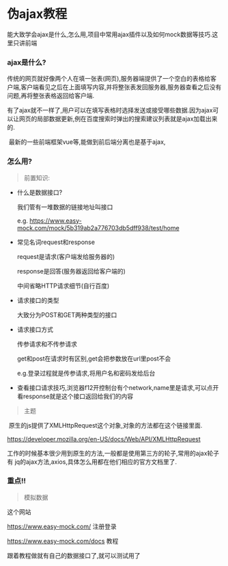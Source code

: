 # 伪ajax教程

​	能大致学会ajax是什么,怎么用,项目中常用ajax插件以及如何mock数据等技巧.这里只讲前端

### ajax是什么?

​	传统的网页就好像两个人在填一张表(网页),服务器端提供了一个空白的表格给客户端,客户端看见之后在上面填写内容,并将整张表发回服务器,服务器查看之后没有问题,再将整张表格返回给客户端.

​	有了ajax就不一样了,用户可以在填写表格时选择发送或接受哪些数据.因为ajax可以让网页的局部数据更新,例在百度搜索时弹出的搜索建议列表就是ajax加载出来的.

​	最新的一些前端框架vue等,能做到前后端分离也是基于ajax,

### 怎么用?

> 前置知识:

- 什么是数据接口?

  我们管有一堆数据的链接地址叫接口

  e.g. https://www.easy-mock.com/mock/5b319ab2a776703db5dff938/test/home

- 常见名词request和response

  request是请求(客户端发给服务器的)

  response是回答(服务器返回给客户端的)

  中间省略HTTP请求细节(自行百度)

- 请求接口的类型

  大致分为POST和GET两种类型的接口

- 请求接口方式

  传参请求和不传参请求

  get和post在请求时有区别,get会把参数放在url里post不会

  e.g.登录过程就是传参请求,将用户名和密码发给后台

- 查看接口请求技巧,浏览器f12开控制台有个network,name里是请求,可以点开看response就是这个接口返回给我们的内容


> 主题

​	原生的js提供了XMLHttpRequest这个对象,对象的方法都在这个链接里面.

https://developer.mozilla.org/en-US/docs/Web/API/XMLHttpRequest

​	工作的时候基本很少用到原生的方法,一般都是使用第三方的轮子,常用的ajax轮子有 jq的ajax方法,axios,具体怎么用都在他们相应的官方文档里了.

### 重点!!

> 模拟数据

这个网站

https://www.easy-mock.com/ 注册登录

https://www.easy-mock.com/docs 教程

跟着教程做就有自己的数据接口了,就可以测试用了

